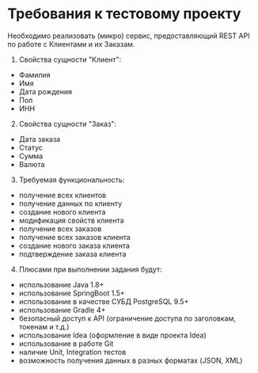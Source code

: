 # Требования к тестовому проекту

Необходимо реализовать (микро) сервис, предоставляющий REST API по работе с Клиентами и их Заказам.

1. Свойства сущности "Клиент":
- Фамилия
- Имя
- Дата рождения
- Пол
- ИНН

2. Свойства сущности "Заказ":
- Дата заказа
- Статус
- Сумма
- Валюта

3. Требуемая функциональность:
- получение всех клиентов
- получение данных по клиенту
- создание нового клиента
- модификация свойств клиента
- получение всех заказов
- получение всех заказов клиента
- создание нового заказа клиента
- подтверждение заказа клиента

4. Плюсами при выполнении задания будут:
- использование Java 1.8+
- использование SpringBoot 1.5+
- использование в качестве СУБД PostgreSQL 9.5+
- использование Gradle 4+
- безопасный доступ к API (ограничение доступа по заголовкам, токенам и т.д.)
- использование Idea (оформление в виде проекта Idea)
- использование в работе Git
- наличие Unit, Integration тестов
- возможность получения данных в разных форматах (JSON, XML)
